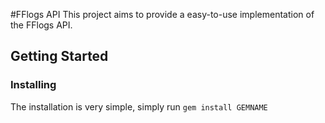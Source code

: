 #FFlogs API
This project aims to provide a easy-to-use implementation of the FFlogs API.

## Getting Started

### Installing
The installation is very simple, simply run `gem install GEMNAME`
